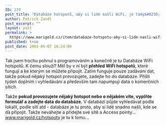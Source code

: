 ```yaml
---
ID: 279
post_title: 'Databáze hotspotů, aby si lidé našli WiFi, je tady&#8230;'
author: Patrick Zandl
post_excerpt: ""
layout: post
permalink: >
  https://www.marigold.cz/item/databaze-hotspotu-aby-si-lide-nasli-wifi-je-tady
published: true
post_date: 2003-05-07 16:24:00
---
```

<P>Tak jsem trochu pohnul s programováním a konečně je tu Databáze WiFi hotspotů. K čemu slouží? Měl by v ní být <STRONG>přehled WiFi hotspotů</STRONG>, které fungují a ke kterým se můžete připojit. Zatím funguje pouze zadávání dat, takže pokud nějaký hotspot provozujete, zadejte ho do databáze. Příští týden doplním i vyhledávání a především tam napumpuji data o komerčních sítích. </P>
<P>Takže <STRONG>pokud provozujete nějaký hotspot nebo o nějakém víte, vyplňte formulář a zadejte data do databáze.</STRONG> V databázi půjde vyhledávat podle lokalit, podle sítí atd - databáze je tu proto, aby si lidé snadno našli, kde se dá připojit. Takže neváhejte a přidejte své sítě a Access pointy... <A href="http://www.marigold.cz/hotspoty">www.marigold.cz/hotspoty</A> je tu k tomu...</P>